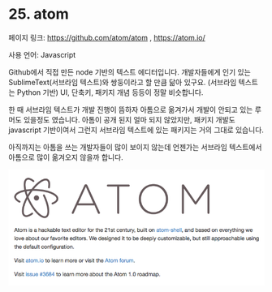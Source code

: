 # 25. atom

페이지 링크: https://github.com/atom/atom , https://atom.io/

사용 언어: Javascript


Github에서 직접 만든 node 기반의 텍스트 에디터입니다. 개발자들에게 인기 있는 SublimeText(서브라임 텍스트)와 쌍둥이라고 할 만큼 닮아 있구요. (서브라임 텍스트는 Python 기반) UI, 단축키, 패키지 개념 등등이 정말 비슷합니다. 

한 때 서브라임 텍스트가 개발 진행이 뜸하자 아톰으로 옮겨가서 개발이 안되고 있는 루머도 있을정도 였습니다. 아톰이 공개 된지 얼마 되지 않았지만, 패키지 개발도 javascript 기반이여서 그런지 서브라임 텍스트에 있는 패키지는 거의 그대로 있습니다. 

아직까지는 아톰을 쓰는 개발자들이 많이 보이지 않는데 언젠가는 서브라임 텍스트에서 아톰으로 많이 옮겨오지 않을까 합니다.


![이미지1](../img/002-25.png)
